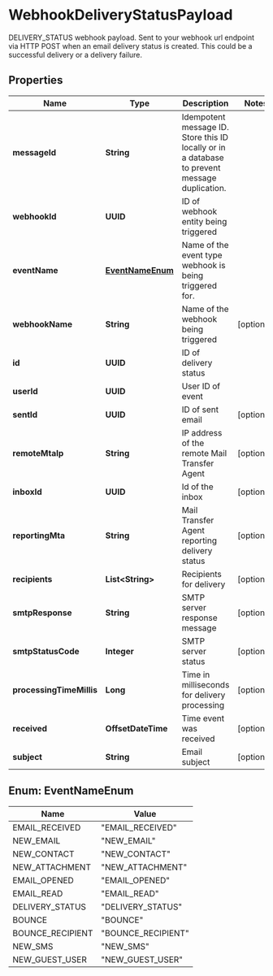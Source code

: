 

# WebhookDeliveryStatusPayload

DELIVERY_STATUS webhook payload. Sent to your webhook url endpoint via HTTP POST when an email delivery status is created. This could be a successful delivery or a delivery failure.

## Properties

| Name | Type | Description | Notes |
|------------ | ------------- | ------------- | -------------|
|**messageId** | **String** | Idempotent message ID. Store this ID locally or in a database to prevent message duplication. |  |
|**webhookId** | **UUID** | ID of webhook entity being triggered |  |
|**eventName** | [**EventNameEnum**](#EventNameEnum) | Name of the event type webhook is being triggered for. |  |
|**webhookName** | **String** | Name of the webhook being triggered |  [optional] |
|**id** | **UUID** | ID of delivery status |  |
|**userId** | **UUID** | User ID of event |  |
|**sentId** | **UUID** | ID of sent email |  [optional] |
|**remoteMtaIp** | **String** | IP address of the remote Mail Transfer Agent |  [optional] |
|**inboxId** | **UUID** | Id of the inbox |  [optional] |
|**reportingMta** | **String** | Mail Transfer Agent reporting delivery status |  [optional] |
|**recipients** | **List&lt;String&gt;** | Recipients for delivery |  [optional] |
|**smtpResponse** | **String** | SMTP server response message |  [optional] |
|**smtpStatusCode** | **Integer** | SMTP server status |  [optional] |
|**processingTimeMillis** | **Long** | Time in milliseconds for delivery processing |  [optional] |
|**received** | **OffsetDateTime** | Time event was received |  [optional] |
|**subject** | **String** | Email subject |  [optional] |



## Enum: EventNameEnum

| Name | Value |
|---- | -----|
| EMAIL_RECEIVED | &quot;EMAIL_RECEIVED&quot; |
| NEW_EMAIL | &quot;NEW_EMAIL&quot; |
| NEW_CONTACT | &quot;NEW_CONTACT&quot; |
| NEW_ATTACHMENT | &quot;NEW_ATTACHMENT&quot; |
| EMAIL_OPENED | &quot;EMAIL_OPENED&quot; |
| EMAIL_READ | &quot;EMAIL_READ&quot; |
| DELIVERY_STATUS | &quot;DELIVERY_STATUS&quot; |
| BOUNCE | &quot;BOUNCE&quot; |
| BOUNCE_RECIPIENT | &quot;BOUNCE_RECIPIENT&quot; |
| NEW_SMS | &quot;NEW_SMS&quot; |
| NEW_GUEST_USER | &quot;NEW_GUEST_USER&quot; |



